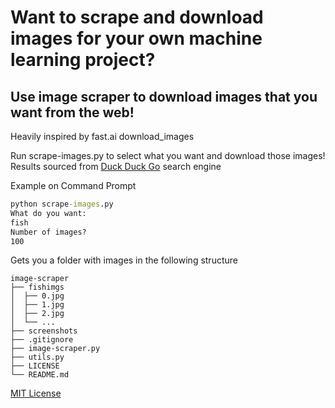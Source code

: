 # Want to scrape and download images for your own machine learning project?
## Use image scraper to download images that you want from the web!

Heavily inspired by fast.ai download_images

Run scrape-images.py to select what you want and download those images! Results sourced from [Duck Duck Go](https://duckduckgo.com/) search engine

Example on Command Prompt
```cmd
python scrape-images.py
What do you want:
fish
Number of images?
100
```

Gets you a folder with images in the following structure
```
image-scraper
├── fishimgs
│  ├── 0.jpg
│  ├── 1.jpg
│  ├── 2.jpg
│  └── ...
├── screenshots
├── .gitignore
├── image-scraper.py
├── utils.py
├── LICENSE
└── README.md
```

[MIT License](LICENSE)